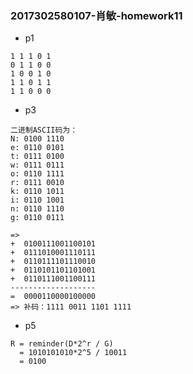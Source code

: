 ### 2017302580107-肖敏-homework11
- p1
```
1 1 1 0 1
0 1 1 0 0
1 0 0 1 0
1 1 0 1 1
1 1 0 0 0
```
- p3
```angular2html
二进制ASCII码为：
N: 0100 1110
e: 0110 0101
t: 0111 0100
w: 0111 0111
o: 0110 1111
r: 0111 0010
k: 0110 1011
i: 0110 1001
n: 0110 1110
g: 0110 0111

=>
+  0100111001100101
+  0111010001110111
+  0110111101110010
+  0110101101101001
+  0110111001100111
-------------------
=  0000110000100000
=> 补码：1111 0011 1101 1111
```

- p5
```
R = reminder(D*2^r / G)
  = 1010101010*2^5 / 10011
  = 0100
```

